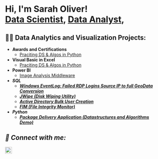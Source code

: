 <h1>Hi, I'm Sarah Oliver! <br/><a href="https://github.com/joshmadakor1">Data Scientist</a>, <a href="https://www.linkedin.com/in/joshmadakor/">Data Analyst</a>, 

<h2>👨‍💻 Data Analytics and Visualization Projects:</h2>

- <b>Awards and Certifications</b>
  - [Praciting DS & Algos in Python](https://github.com/joshmadakor1/Algorithms-Practice)
- <b>Visual Basic in Excel</b>
  - [Praciting DS & Algos in Python](https://github.com/joshmadakor1/Algorithms-Practice)
- <b>Power BI </b>
  - [Image Analysis Middleware](https://github.com/joshmadakor1/4chan-Image-Analysis-Middleware-C964) <b><i>
- <b>SQL</b>
  - [Windows EventLog: Failed RDP Logins Source IP to full GeoData Conversion](https://github.com/joshmadakor1/Sentinel-Lab)
  - [JWipe (Disk Wiping Utility)](https://github.com/joshmadakor1/Jwipe.PowerShell)
  - [Active Directory Bulk User Creation](https://github.com/joshmadakor1/AD_PS)
  - [FIM (File Integrity Monitor)](https://github.com/joshmadakor1/PowerShell-Integrity-FIM)
- <b>Python</b>
  - [Package Delivery Application (Datastructures and Algorithms Demo)](https://github.com/joshmadakor1/Package-Delivery-Pathfinding-Algorithm)


<h2> 🤳 Connect with me:</h2>


[<img align="left" alt="JoshMadakor | LinkedIn" width="22px" src="https://cdn.jsdelivr.net/npm/simple-icons@v3/icons/linkedin.svg" />][linkedin]



[linkedin]: [https://linkedin.com/in/joshmadakor](https://www.linkedin.com/in/sarah-oliver-079100167/)

<!--
**joshmadakor1/joshmadakor1** is a ✨ _special_ ✨ repository because its `README.md` (this file) appears on your GitHub profile.

Here are some ideas to get you started:

- 🔭 I’m currently working on ...
- 🌱 I’m currently learning ...
- 👯 I’m looking to collaborate on ...
- 🤔 I’m looking for help with ...
- 💬 Ask me about ...
- 📫 How to reach me: ...
- 😄 Pronouns: ...
- ⚡ Fun fact: ...
